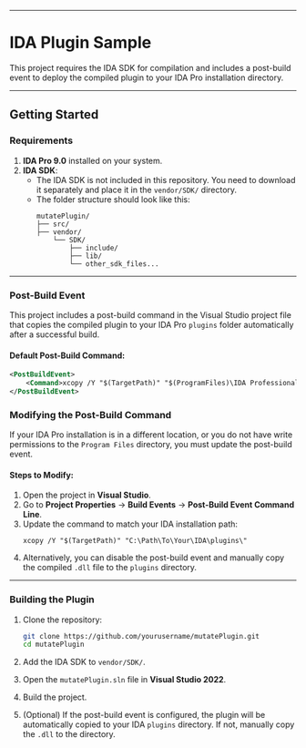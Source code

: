 
---

# **IDA Plugin Sample**

This project requires the IDA SDK for compilation and includes a post-build event to deploy the compiled plugin to your IDA Pro installation directory.

---

## **Getting Started**

### **Requirements**
1. **IDA Pro 9.0** installed on your system.
2. **IDA SDK**:
   - The IDA SDK is not included in this repository. You need to download it separately and place it in the `vendor/SDK/` directory.
   - The folder structure should look like this:
     ```
     mutatePlugin/
     ├── src/
     ├── vendor/
         └── SDK/
             ├── include/
             ├── lib/
             └── other_sdk_files...
     ```

---

### **Post-Build Event**
This project includes a post-build command in the Visual Studio project file that copies the compiled plugin to your IDA Pro `plugins` folder automatically after a successful build.

#### Default Post-Build Command:
```xml
<PostBuildEvent>
    <Command>xcopy /Y "$(TargetPath)" "$(ProgramFiles)\IDA Professional 9.0\plugins\"</Command>
</PostBuildEvent>
```

### **Modifying the Post-Build Command**
If your IDA Pro installation is in a different location, or you do not have write permissions to the `Program Files` directory, you must update the post-build event.

#### Steps to Modify:
1. Open the project in **Visual Studio**.
2. Go to **Project Properties** → **Build Events** → **Post-Build Event Command Line**.
3. Update the command to match your IDA installation path:
   ```
   xcopy /Y "$(TargetPath)" "C:\Path\To\Your\IDA\plugins\"
   ```
4. Alternatively, you can disable the post-build event and manually copy the compiled `.dll` file to the `plugins` directory.

---

### **Building the Plugin**

1. Clone the repository:
   ```bash
   git clone https://github.com/yourusername/mutatePlugin.git
   cd mutatePlugin
   ```

2. Add the IDA SDK to `vendor/SDK/`.

3. Open the `mutatePlugin.sln` file in **Visual Studio 2022**.

4. Build the project.

5. (Optional) If the post-build event is configured, the plugin will be automatically copied to your IDA `plugins` directory. If not, manually copy the `.dll` to the directory.

